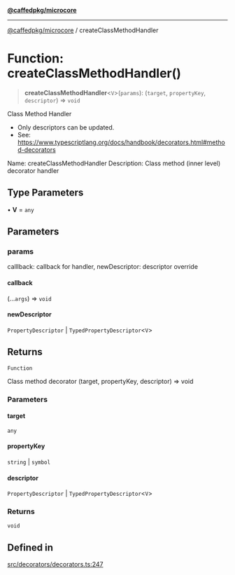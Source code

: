 [**@caffedpkg/microcore**](../README.md)

***

[@caffedpkg/microcore](../globals.md) / createClassMethodHandler

# Function: createClassMethodHandler()

> **createClassMethodHandler**\<`V`\>(`params`): (`target`, `propertyKey`, `descriptor`) => `void`

Class Method Handler
- Only descriptors can be updated.
- See: https://www.typescriptlang.org/docs/handbook/decorators.html#method-decorators

Name: createClassMethodHandler
Description: Class method (inner level) decorator handler

## Type Parameters

• **V** = `any`

## Parameters

### params

calllback: callback for handler, newDescriptor: descriptor override

#### callback

(...`args`) => `void`

#### newDescriptor

`PropertyDescriptor` \| `TypedPropertyDescriptor`\<`V`\>

## Returns

`Function`

Class method decorator (target, propertyKey, descriptor) => void

### Parameters

#### target

`any`

#### propertyKey

`string` | `symbol`

#### descriptor

`PropertyDescriptor` | `TypedPropertyDescriptor`\<`V`\>

### Returns

`void`

## Defined in

[src/decorators/decorators.ts:247](https://github.com/caffed/microcore/blob/3444f5042af4893783a848f270124aa74f8db032/src/decorators/decorators.ts#L247)
